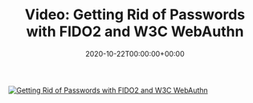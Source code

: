 ﻿---
ref: video-webauthn
title: 'Video: Getting Rid of&nbsp;Passwords with&nbsp;FIDO2 and&nbsp;W3C WebAuthn'
date: '2020-10-22T00:00:00+00:00'
layout: post
permalink: /en/getting-rid-of-passwords-with-fido2-and-w3c-webauthn/
lang: en
image: https://i.vimeocdn.com/video/976478076-5393a0f3541c07ad724ccc1db02eeb8ab931de0c4df87b582a357b14009c82f9-d?mw=1200&mh=675
tags:
    - 'Azure Active Directory'
    - FIDO
    - Security
    - Video
    - SecTor
---

[![Getting Rid of&nbsp;Passwords with&nbsp;FIDO2 and&nbsp;W3C WebAuthn](https://i.vimeocdn.com/video/976478076-5393a0f3541c07ad724ccc1db02eeb8ab931de0c4df87b582a357b14009c82f9-d?mw=1200&mh=675)](https://sector.ca/sessions/getting-rid-of-passwords-with-fido2-and-w3c-webauthn/)
